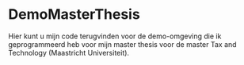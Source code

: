 # DemoMasterThesis

Hier kunt u mijn code terugvinden voor de demo-omgeving die ik geprogrammeerd heb voor mijn master thesis voor de master Tax and Technology (Maastricht Universiteit).
